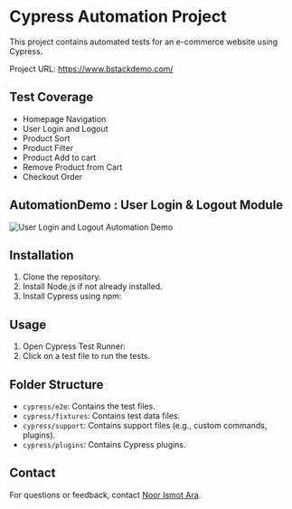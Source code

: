 # Cypress Automation Project
This project contains automated tests for an e-commerce website using Cypress.

Project URL: https://www.bstackdemo.com/

## Test Coverage
- Homepage Navigation
- User Login and Logout
- Product Sort
- Product Filter
- Product Add to cart
- Remove Product from Cart
- Checkout Order

## AutomationDemo : User Login & Logout Module
![User Login and Logout Automation Demo](cypress/downloads/CypressAutomationEcommerce.gif)


## Installation
1. Clone the repository.
2. Install Node.js if not already installed.
3. Install Cypress using npm:

## Usage
1. Open Cypress Test Runner:
2. Click on a test file to run the tests.

## Folder Structure
- `cypress/e2e`: Contains the test files.
- `cypress/fixtures`: Contains test data files.
- `cypress/support`: Contains support files (e.g., custom commands, plugins).
- `cypress/plugins`: Contains Cypress plugins.

## Contact
For questions or feedback, contact [Noor Ismot Ara](mailto:ara.noor.ismot@gmail.com).


